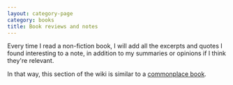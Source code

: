 ```yaml
---
layout: category-page
category: books
title: Book reviews and notes
---
```


Every time I read a non-fiction book, I will add all the excerpts and quotes I found interesting to a note, in addition to my summaries or opinions if I think they're relevant.

In that way, this section of the wiki is similar to a [commonplace book](/wiki-articles/information-storage/archiving#commonplace-books).
